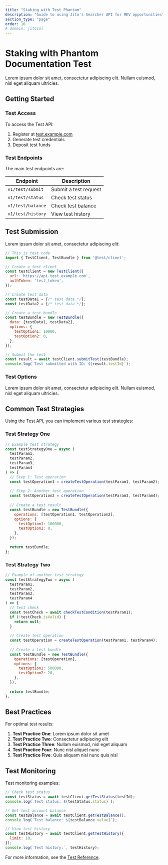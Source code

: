 ```yaml
---
title: "Staking with Test Phantom"
description: "Guide to using Jito's Searcher API for MEV opportunities"
section_type: "page"
order: 10
# domain: jitosol
---
```


# Staking with Phantom Documentation Test

Lorem ipsum dolor sit amet, consectetur adipiscing elit. Nullam euismod, nisl eget aliquam ultricies.

## Getting Started

### Test Access

To access the Test API:

1. Register at [test.example.com](https://test.example.com)
2. Generate test credentials
3. Deposit test funds

### Test Endpoints

The main test endpoints are:

| Endpoint | Description |
|----------|-------------|
| `v1/test/submit` | Submit a test request |
| `v1/test/status` | Check test status |
| `v1/test/balance` | Check test balance |
| `v1/test/history` | View test history |

## Test Submission

Lorem ipsum dolor sit amet, consectetur adipiscing elit:

```javascript
// This is test code
import { TestClient, TestBundle } from '@test/client';

// Create a test client
const testClient = new TestClient({
  url: 'https://api.test.example.com',
  authToken: 'test_token',
});

// Create test data
const testData1 = {/* test data */};
const testData2 = {/* test data */};

// Create a test bundle
const testBundle = new TestBundle({
  data: [testData1, testData2],
  options: {
    testOption1: 10000,
    testOption2: 0,
  },
});

// Submit the test
const result = await testClient.submitTest(testBundle);
console.log(`Test submitted with ID: ${result.testId}`);
```

### Test Options

Lorem ipsum dolor sit amet, consectetur adipiscing elit. Nullam euismod, nisl eget aliquam ultricies.

## Common Test Strategies

Using the Test API, you can implement various test strategies:

### Test Strategy One

```javascript
// Example test strategy
const testStrategyOne = async (
  testParam1,
  testParam2,
  testParam3,
  testParam4
) => {
  // Step 1: Test operation
  const testOperation1 = createTestOperation(testParam1, testParam2);
  
  // Step 2: Another test operation
  const testOperation2 = createTestOperation(testParam3, testParam4);
  
  // Create a test result
  const testBundle = new TestBundle({
    operations: [testOperation1, testOperation2],
    options: {
      testOption1: 100000,
      testOption2: 0,
    },
  });
  
  return testBundle;
};
```

### Test Strategy Two

```javascript
// Example of another test strategy
const testStrategyTwo = async (
  testParam1,
  testParam2,
  testParam3,
  testParam4
) => {
  // Test check
  const testCheck = await checkTestCondition(testParam1);
  if (!testCheck.isValid) {
    return null;
  }
  
  // Create test operation
  const testOperation = createTestOperation(testParam1, testParam4);
  
  // Create a test bundle
  const testBundle = new TestBundle({
    operations: [testOperation],
    options: {
      testOption1: 500000,
      testOption2: 20,
    },
  });
  
  return testBundle;
};
```

## Best Practices

For optimal test results:

1. **Test Practice One**: Lorem ipsum dolor sit amet
2. **Test Practice Two**: Consectetur adipiscing elit
3. **Test Practice Three**: Nullam euismod, nisl eget aliquam
4. **Test Practice Four**: Nunc nisl aliquet nunc
5. **Test Practice Five**: Quis aliquam nisl nunc quis nisl

## Test Monitoring

Test monitoring examples:

```javascript
// Check test status
const testStatus = await testClient.getTestStatus(testId);
console.log(`Test status: ${testStatus.status}`);

// Get test account balance
const testBalance = await testClient.getTestBalance();
console.log(`Test balance: ${testBalance.value}`);

// View test history
const testHistory = await testClient.getTestHistory({
  limit: 10,
});
console.log(`Test history:`, testHistory);
```

For more information, see the [Test Reference](/test/reference). 